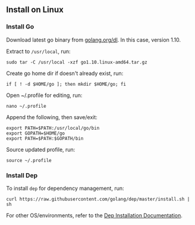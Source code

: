 ## Install on Linux

### Install Go

Download latest go binary from [golang.org/dl](https://golang.org/dl/). In this case, version 1.10.

Extract to `/usr/local`, run:

    sudo tar -C /usr/local -xzf go1.10.linux-amd64.tar.gz

Create go home dir if doesn't already exist, run:

    if [ ! -d $HOME/go ]; then mkdir $HOME/go; fi

Open ~/.profile for editing, run:

    nano ~/.profile

Append the following, then save/exit:

    export PATH=$PATH:/usr/local/go/bin
    export GOPATH=$HOME/go
    export PATH=$PATH:$GOPATH/bin

Source updated profile, run:

    source ~/.profile

### Install Dep

To install `dep` for dependency management, run:

    curl https://raw.githubusercontent.com/golang/dep/master/install.sh | sh

For other OS/environments, refer to the [Dep Installation Documentation](https://golang.github.io/dep/docs/installation.html).
